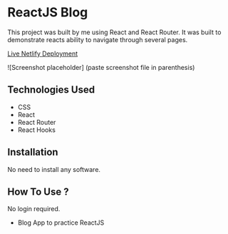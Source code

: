 # ReactJS Blog

This project was built by me using React and React Router. It was built to demonstrate reacts ability to navigate through several pages.

[Live Netlify Deployment](https://horatio-blog-react-router.netlify.app)

![Screenshot placeholder] (paste screenshot file in parenthesis)

## Technologies Used
- CSS
- React
- React Router
- React Hooks

## Installation
No need to install any software.

## How To Use ?
No login required.

- Blog App to practice ReactJS